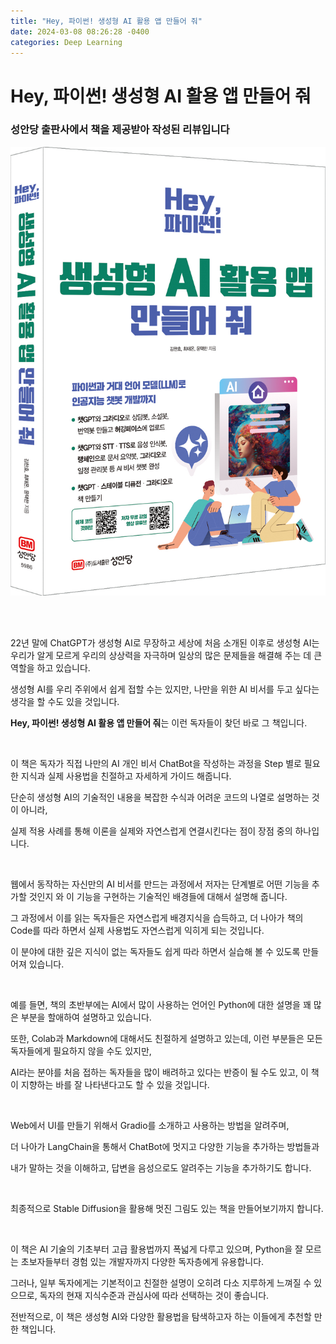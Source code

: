 ```yaml
---
title: "Hey, 파이썬! 생성형 AI 활용 앱 만들어 줘"
date: 2024-03-08 08:26:28 -0400
categories: Deep Learning
---
```


# Hey, 파이썬! 생성형 AI 활용 앱 만들어 줘

### 성안당 출판사에서 책을 제공받아 작성된 리뷰입니다

<p align="center">
  <img src="/assets/Book_Review_Assets/Book_Review_Hey_Python_Gen_AI_App.jpg">
</p>

<br>
<br>

22년 말에 ChatGPT가 생성형 AI로 무장하고 세상에 처음 소개된 이후로 생성형 AI는 우리가 알게 모르게 우리의 상상력을 자극하며 일상의 많은 문제들을 해결해 주는 데 큰 역할을 하고 있습니다.

생성형 AI를 우리 주위에서 쉽게 접할 수는 있지만, 나만을 위한 AI 비서를 두고 싶다는 생각을 할 수도 있을 것입니다.

**Hey, 파이썬! 생성형 AI 활용 앱 만들어 줘**는 이런 독자들이 찾던 바로 그 책입니다.

<br>

이 책은 독자가 직접 나만의 AI 개인 비서 ChatBot을 작성하는 과정을 Step 별로 필요한 지식과 실제 사용법을 친절하고 자세하게 가이드 해줍니다.

단순히 생성형 AI의 기술적인 내용을 복잡한 수식과 어려운 코드의 나열로 설명하는 것이 아니라, 

실제 적용 사례를 통해 이론을 실제와 자연스럽게 연결시킨다는 점이 장점 중의 하나입니다.

<br>

웹에서 동작하는 자신만의 AI 비서를 만드는 과정에서 저자는 단계별로 어떤 기능을 추가할 것인지 와 이 기능을 구현하는 기술적인 배경들에 대해서 설명해 줍니다.

그 과정에서 이를 읽는 독자들은 자연스럽게 배경지식을 습득하고, 더 나아가 책의 Code를 따라 하면서 실제 사용법도 자연스럽게 익히게 되는 것입니다.

이 분야에 대한 깊은 지식이 없는 독자들도 쉽게 따라 하면서 실습해 볼 수 있도록 만들어져 있습니다.

<br>

예를 들면, 책의 초반부에는 AI에서 많이 사용하는 언어인 Python에 대한 설명을 꽤 많은 부분을 할애하여 설명하고 있습니다.

또한, Colab과 Markdown에 대해서도 친절하게 설명하고 있는데, 이런 부분들은 모든 독자들에게 필요하지 않을 수도 있지만,

AI라는 분야를 처음 접하는 독자들을 많이 배려하고 있다는 반증이 될 수도 있고, 이 책이 지향하는 바를 잘 나타낸다고도 할 수 있을 것입니다.

<br>

Web에서 UI를 만들기 위해서 Gradio를 소개하고 사용하는 방법을 알려주며,

더 나아가 LangChain을 통해서 ChatBot에 멋지고 다양한 기능을 추가하는 방법들과

내가 말하는 것을 이해하고, 답변을 음성으로도 알려주는 기능을 추가하기도 합니다.

<br>

최종적으로 Stable Diffusion을 활용해 멋진 그림도 있는 책을 만들어보기까지 합니다.

<br>

이 책은 AI 기술의 기초부터 고급 활용법까지 폭넓게 다루고 있으며, Python을 잘 모르는 초보자들부터 경험 있는 개발자까지 다양한 독자층에게 유용합니다.

그러나, 일부 독자에게는 기본적이고 친절한 설명이 오히려 다소 지루하게 느껴질 수 있으므로, 독자의 현재 지식수준과 관심사에 따라 선택하는 것이 좋습니다.

전반적으로, 이 책은 생성형 AI와 다양한 활용법을 탐색하고자 하는 이들에게 추천할 만한 책입니다.

<br>
<br>

